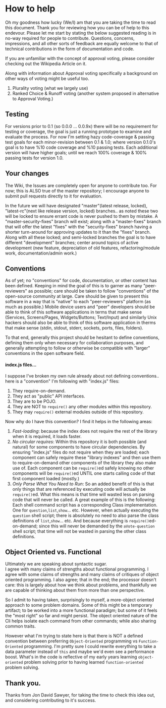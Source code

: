# How to help

Oh my goodness how lucky (We/I) am that you are taking the time to read this document.
Thank you for reviewing how you can be of help to this endevour. 
Please let me start by stating the below suggested reading is in no-way required for people to contribute.
Questions, concerns, impressions, and all other sorts of feedback are equally welcome to that of technical contributions in the form of documentation and code.

If you are unfamiliar with the concept of approval voting, please consider checking out the Wikipedia Article on it.

Along with information about Approval voting specifically a background on other ways of voting might be useful too.
1) Plurality voting (what we largely use)
2) Ranked Choice & Runoff voting (another system proposed in alternative to Approval Voting.)

## Testing

For versions prior to 0.1 (so 0.0.0 ... 0.0.9x) there will be no requirement for testing or coverage, the goal is just a running prototype to examine and evaluate the process.
For now I'm setting hazy code-coverage & passing test goals for each minor-revision between 0.1 & 1.0; where version 0.1.0's goal is to have %10 code coverage and %10 passing tests.
Each additional version will have higher goals; until we reach 100% coverage & 100% passing tests for version 1.0.

## Your changes

The Wiki, the Issues are completely open for anyone to contribute too.
For now; this is ALSO true of the master repository; I encourage anyone to submit pull requests directly to it for evaluation.

In the future we will have designated "master"(latest release, locked), "latest-rc"(next like release version, locked) branches.. as noted these two will be locked to ensure
errant code is never pushed to them by mistake.  A "master-security-fixes" branch will exist; along with a "master-fixes" branch that will offer the latest "fixes" with the "security-fixes" branch having a shorter turn-around for approving updates to it than the "fixes" branch.
Along with all these locked; and semi-locked branches the goal is to have different "development" branches; center around topics of active development (new feature, depreciation of old features, refactoring/module work, documentation/admin work.)

## Conventions 

As of yet; no "conventions" for code, documentation, or other content has been defined.
Keeping in mind the goal of this is to garner as many "peer-reviewers" as possible; care should be taken to follow "conventions" of the open-source community at large.
Care should be given to present this software in a way that is "native" to each "peer-reviewers" platform (as much as possible.)
Mobile device users and "peer" developers should be able to think of this software applications in terms that make sense (Services, Screens/Pages, Widgets/Buttons; Text/Input)
and similarly Unix hackers should also be able to think of this software application in therms that make sense (stdin, stdout, stderr, sockets, ports, files, folders).

To that end, generally this project should be hesitant to define conventions, defining them only when necessary for collaboration purposes, and generally attempting to follow or otherwise be compatible with "larger" conventions in the open software field.


#### index.js files...

I suppose I've broken my own rule already about not defining conventions.. here is a "convention" I'm following with "index.js"
files:

1) They require-on-demand.
2) They act as "public" API interfaces.
3) They are to be POJO.
4) They are NOT to `require()` any other modules within this repository.
5) They may `require()` external modules outside of this repository.

Now why do I have this convention?  I find it helps in the following areas:

1) _Fast-loading_: because the index does not require the rest of the library when it is required, it loads faster.
2) _No circular requires_: Within this repository it is both possible (and natural) for some components to have circular dependencies.
By ensuring "index.js" files do not require when they are loaded; each component can safely require these "library indexes" and
then use them to require-on-demand other components of the library they also make use of.  Each component can be `require()`ed safely
knowing no other components will be `require()`ed UNTIL one starts calling code of that first component loaded (mostly.)
3) _Only Parse What You Need to Run_: So an added benefit of this is that only things that are referenced by executing code will actually be `require()`ed.  What this means is that time will wasted less on parsing code that will never be called.  A great example of this is the following: Each shell command script has a corresponding Class implementation.  One for `question`,`list`,`show`... etc.  However, when actually executing the `question` shell script; there is absolutely no need to also parse the class definitions of `list`,`show`... etc.  And because everything is `require()`ed-on-demand; since this will never be demanded by the `aVote-question` shell script; that time will not be wasted in parsing the other class definitions.


## Object Oriented vs. Functional

Ultimately we are speaking about syntactic sugar.  
I agree with many claims of strengths about functional programming.
I agree with some claims of strengths and many claims of critiques of object oriented programming.
I also agree; that in the end; the processor doesn't care: this is largely about how we think about problems, and thankfully we are capable of thinking about them from more than one perspective.

So I admit to having taken, surprisingly to myself, a more-object oriented approach to some problem domains.  Some of this might be a temporary artifact; to be worked into a more functional paradigm; but some of it feels the "most right" so far and might persist.  The object oriented nature of the Cli helps isolate each command from other commands; while also sharing common traits.

However what I'm trying to state here is that there is NOT a defined convention between preferring `Object-Oriented` programming vs `Function-Oriented` programming.  I'm pretty sure I could rewrite everything to take a data parameter instead of `this` and maybe we'd even see a performance boost.  What's in the code is reflective of my early years learning `object-oriented` problem solving prior to having learned `function-oriented` problem solving.

## Thank you.

Thanks from Jon David Sawyer, for taking the time to check this idea out, and considering contributing to it's success.
